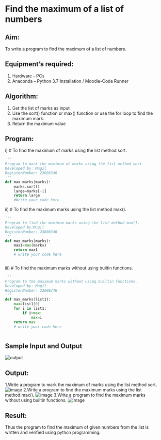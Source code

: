 # Find the maximum of a list of numbers
## Aim:
To write a program to find the maximum of a list of numbers.
## Equipment’s required:
1.	Hardware – PCs
2.	Anaconda – Python 3.7 Installation / Moodle-Code Runner
## Algorithm:
1.	Get the list of marks as input
2.	Use the sort() function or max() function or use the for loop to find the maximum mark.
3.	Return the maximum value
## Program:

i)	# To find the maximum of marks using the list method sort.
```Python
''' 
Program to mark the maximum of marks using the list method sort
Developed by: Mugil
RegisterNumber: 23008346
'''
def max_marks(marks):
    marks.sort()
    large=marks[-1]
    return large
    #Write your code here
```

ii)	# To find the maximum marks using the list method max().
```Python
''' 
Program to find the maximum marks using the list method max().
Developed by:Mugil
RegisterNumber: 23008346
'''
def max_marks(marks):
    max1=max(marks)
    return max1
    # write your code here



```

iii) # To find the maximum marks without using builtin functions.
```Python
''' 
Program to the maximum marks without using builtin functions.
Developed by: Mugil
RegisterNumber: 23008346
'''
def max_marks(list1):
    max=list1[0]
    for i in list1:
        if i>max:
            max=i
    return max
    # write your code here



```
## Sample Input and Output
![output](./img/max_marks1.jpg) 

## Output:
1.Write a program to mark the maximum of marks using the list method sort.
![image](https://github.com/mugil25/FindMaximum/assets/148515771/ad7c37b5-c914-4510-95fe-a0c3a8d89de1)
2.Write a program to find the maximum marks using the list method max().
![image](https://github.com/mugil25/FindMaximum/assets/148515771/65a58146-d6ae-4c37-b6cc-5627687f63cf)
3.Write a program to find the maximum marks without using builtin functions.
![image](https://github.com/mugil25/FindMaximum/assets/148515771/cd6ccccf-3ab7-41d2-bc46-2cfe8331fd16)


## Result:
Thus the program to find the maximum of given numbers from the list is written and verified using python programming.
